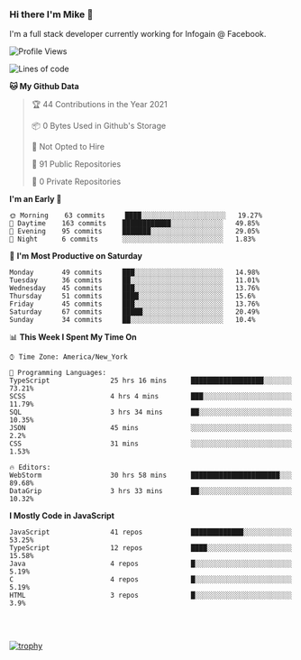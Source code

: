 ### Hi there I'm Mike 👋
I'm a full stack developer currently working for Infogain @ Facebook.

<!--START_SECTION:waka-->
![Profile Views](http://img.shields.io/badge/Profile%20Views-1-blue)

![Lines of code](https://img.shields.io/badge/From%20Hello%20World%20I%27ve%20Written-1.2%20million%20lines%20of%20code-blue)

**🐱 My Github Data** 

> 🏆 44 Contributions in the Year 2021
 > 
> 📦 0 Bytes Used in Github's Storage 
 > 
> 🚫 Not Opted to Hire
 > 
> 📜 91 Public Repositories 
 > 
> 🔑 0 Private Repositories  
 > 
**I'm an Early 🐤** 

```text
🌞 Morning    63 commits     ████░░░░░░░░░░░░░░░░░░░░░   19.27% 
🌆 Daytime    163 commits    ████████████░░░░░░░░░░░░░   49.85% 
🌃 Evening    95 commits     ███████░░░░░░░░░░░░░░░░░░   29.05% 
🌙 Night      6 commits      ░░░░░░░░░░░░░░░░░░░░░░░░░   1.83%

```
📅 **I'm Most Productive on Saturday** 

```text
Monday       49 commits     ███░░░░░░░░░░░░░░░░░░░░░░   14.98% 
Tuesday      36 commits     ██░░░░░░░░░░░░░░░░░░░░░░░   11.01% 
Wednesday    45 commits     ███░░░░░░░░░░░░░░░░░░░░░░   13.76% 
Thursday     51 commits     ████░░░░░░░░░░░░░░░░░░░░░   15.6% 
Friday       45 commits     ███░░░░░░░░░░░░░░░░░░░░░░   13.76% 
Saturday     67 commits     █████░░░░░░░░░░░░░░░░░░░░   20.49% 
Sunday       34 commits     ██░░░░░░░░░░░░░░░░░░░░░░░   10.4%

```


📊 **This Week I Spent My Time On** 

```text
⌚︎ Time Zone: America/New_York

💬 Programming Languages: 
TypeScript               25 hrs 16 mins      ██████████████████░░░░░░░   73.21% 
SCSS                     4 hrs 4 mins        ███░░░░░░░░░░░░░░░░░░░░░░   11.79% 
SQL                      3 hrs 34 mins       ██░░░░░░░░░░░░░░░░░░░░░░░   10.35% 
JSON                     45 mins             ░░░░░░░░░░░░░░░░░░░░░░░░░   2.2% 
CSS                      31 mins             ░░░░░░░░░░░░░░░░░░░░░░░░░   1.53%

🔥 Editors: 
WebStorm                 30 hrs 58 mins      ██████████████████████░░░   89.68% 
DataGrip                 3 hrs 33 mins       ██░░░░░░░░░░░░░░░░░░░░░░░   10.32%

```

**I Mostly Code in JavaScript** 

```text
JavaScript               41 repos            █████████████░░░░░░░░░░░░   53.25% 
TypeScript               12 repos            ████░░░░░░░░░░░░░░░░░░░░░   15.58% 
Java                     4 repos             █░░░░░░░░░░░░░░░░░░░░░░░░   5.19% 
C                        4 repos             █░░░░░░░░░░░░░░░░░░░░░░░░   5.19% 
HTML                     3 repos             █░░░░░░░░░░░░░░░░░░░░░░░░   3.9%

```



<!--END_SECTION:waka-->

##### &nbsp;
[![trophy](https://github-profile-trophy.vercel.app/?username=uptonm&theme=dracula)](https://github.com/ryo-ma/github-profile-trophy)

